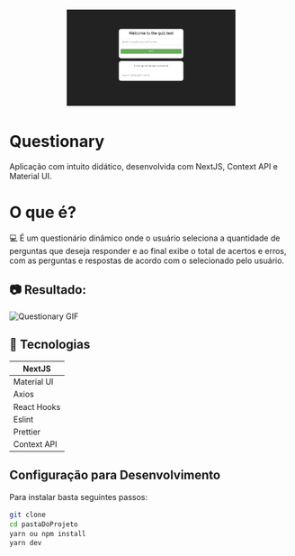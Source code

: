 <h1 align="center">
    <img alt="ShoesStore" src="src/assets/page.png" width="300px" />
</h1>

# Questionary

Aplicação com intuito didático, desenvolvida com NextJS, Context API e Material UI.

# O que é?

💻 É um questionário dinâmico onde o usuário seleciona a quantidade de perguntas que deseja responder e ao final exibe o total de acertos e erros, com as perguntas e respostas de acordo com o selecionado pelo usuário.

## :camera: Resultado:

![Questionary GIF](/src/assets/shoesstore.gif)

## :rocket: Tecnologias

<table>
  <thead>
    <th>NextJS</th>
  </thead>
  <tbody>
    <tr>
      <td>Material UI</td>
    </tr>
    <tr>
      <td>Axios</td>
    </tr>
    <tr>
      <td>React Hooks</td>
    </tr>
    <tr>
      <td>Eslint</td>
    </tr>
    <tr>
      <td>Prettier</td>
    </tr>
    <tr>
      <td>Context API</td>
    </tr>
  </tbody>

</table>

## Configuração para Desenvolvimento

Para instalar basta seguintes passos:

```sh
git clone
cd pastaDoProjeto
yarn ou npm install
yarn dev
```
